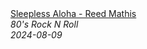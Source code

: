 <!--2024-08-09 03:00:36-->
<div class="yb">
  <a class="nodecor" href="/posts.html?rok/sleepless_aloha_-_reed_mathis">
    <img class="preview" data-videoid="lsZu0wfi0ls" src="https://i1.ytimg.com/vi/lsZu0wfi0ls/hqdefault.jpg" align="middle" alt="">
  </a>
  <div class="inlbl text">
    <a class="nodecor" href="/posts.html?rok/sleepless_aloha_-_reed_mathis">Sleepless Aloha - Reed Mathis</a><br>
    <i class="smaller2">80's Rock N Roll</i><br>
    <i class="smaller3">2024-08-09</i>
  </div>
</div>
